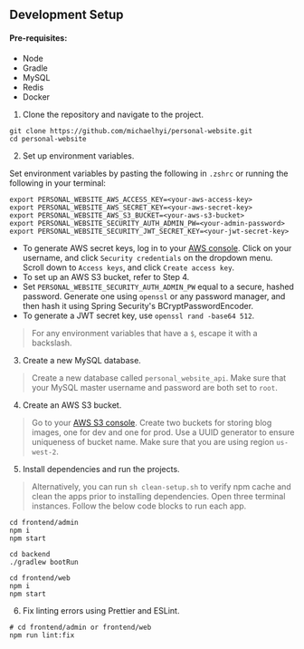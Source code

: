 ## Development Setup

#### Pre-requisites:

- Node
- Gradle
- MySQL 
- Redis 
- Docker 

1. Clone the repository and navigate to the project.

```shell
git clone https://github.com/michaelhyi/personal-website.git
cd personal-website
```

2. Set up environment variables.

Set environment variables by pasting the following in `.zshrc` or running the following in your terminal:

```shell
export PERSONAL_WEBSITE_AWS_ACCESS_KEY=<your-aws-access-key>
export PERSONAL_WEBSITE_AWS_SECRET_KEY=<your-aws-secret-key>
export PERSONAL_WEBSITE_AWS_S3_BUCKET=<your-aws-s3-bucket>
export PERSONAL_WEBSITE_SECURITY_AUTH_ADMIN_PW=<your-admin-password>
export PERSONAL_WEBSITE_SECURITY_JWT_SECRET_KEY=<your-jwt-secret-key>
```

- To generate AWS secret keys, log in to your [AWS console](https://aws.amazon.com/). Click on your username, and click `Security credentials` on the dropdown menu. Scroll down to `Access keys`, and click `Create access key`.
- To set up an AWS S3 bucket, refer to Step 4.
- Set `PERSONAL_WEBSITE_SECURITY_AUTH_ADMIN_PW` equal to a secure, hashed password. Generate one using `openssl` or any password manager, and then hash it using Spring Security's BCryptPasswordEncoder.
- To generate a JWT secret key, use `openssl rand -base64 512`.

> For any environment variables that have a `$`, escape it with a backslash.

3. Create a new MySQL database. 

> Create a new database called `personal_website_api`. Make sure that your MySQL master username and password are both set to `root`.

4. Create an AWS S3 bucket.

> Go to your [AWS S3 console](https://s3.console.aws.amazon.com/s3/home?region=us-west-2#). Create two buckets for storing blog images, one for dev and one for prod. Use a UUID generator to ensure uniqueness of bucket name. Make sure that you are using region `us-west-2`.

5. Install dependencies and run the projects.

> Alternatively, you can run `sh clean-setup.sh` to verify npm cache and clean the apps prior to installing dependencies.
> Open three terminal instances. Follow the below code blocks to run each app.

```shell
cd frontend/admin 
npm i
npm start
```

```shell
cd backend 
./gradlew bootRun
```

```shell
cd frontend/web 
npm i
npm start
```

6. Fix linting errors using Prettier and ESLint.

```shell
# cd frontend/admin or frontend/web
npm run lint:fix
```
